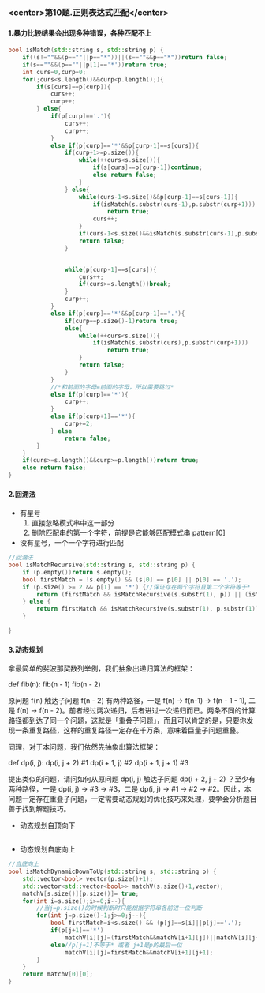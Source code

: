 ### \<center>第10题.正则表达式匹配</center\>

#### 1.暴力比较结果会出现多种错误，各种匹配不上

```c++
bool isMatch(std::string s, std::string p) {
    if((s!=""&&(p==""||p=="*"))||(s==""&&p=="*"))return false;
    if(s==""&&(p==""||p[1]=='*'))return true;
    int curs=0,curp=0;
    for(;curs<s.length()&&curp<p.length();){
        if(s[curs]==p[curp]){
            curs++;
            curp++;
        } else{
            if(p[curp]=='.'){
                curs++;
                curp++;
            }
            else if(p[curp]=='*'&&p[curp-1]==s[curs]){
                if(curp+1>=p.size()){
                    while(++curs<s.size()){
                        if(s[curs]==p[curp-1])continue;
                        else return false;
                    }
                } else{
                    while(curs-1<s.size()&&p[curp-1]==s[curs-1]){
                        if(isMatch(s.substr(curs-1),p.substr(curp+1)))
                            return true;
                        curs++;
                    }
                    if(curs-1<s.size()&&isMatch(s.substr(curs-1),p.substr(curp+1)))return true;
                    return false;
                }


                while(p[curp-1]==s[curs]){
                    curs++;
                    if(curs>=s.length())break;
                }
                curp++;
            }
            else if(p[curp]=='*'&&p[curp-1]=='.'){
                if(curp==p.size()-1)return true;
                else{
                    while(++curs<s.size()){
                        if(isMatch(s.substr(curs),p.substr(curp+1)))
                            return true;
                    }
                    return false;
                }
            }
            //*和前面的字母=前面的字母，所以需要跳过*
            else if(p[curp]=='*'){
                curp++;
            }
            else if(p[curp+1]=='*'){
                curp+=2;
            } else
                return false;
        }
    }
    if(curs>=s.length()&&curp>=p.length())return true;
    else return false;
}
```

#### 2.回溯法

- 有星号
  1. 直接忽略模式串中这一部分
  2. 删除匹配串的第一个字符，前提是它能够匹配模式串 pattern[0]
- 没有星号，一个一个字符进行匹配

```c++
//回溯法
bool isMatchRecursive(std::string s, std::string p) {
    if (p.empty())return s.empty();
    bool firstMatch = !s.empty() && (s[0] == p[0] || p[0] == '.');
    if (p.size() >= 2 && p[1] == '*') {//保证存在两个字符且第二个字符等于*
        return (firstMatch && isMatchRecursive(s.substr(1), p)) || (isMatchRecursive(s, p.substr(2)));
    } else {
        return firstMatch && isMatchRecursive(s.substr(1), p.substr(1));
    }

}
```



#### 3.动态规划

拿最简单的斐波那契数列举例，我们抽象出递归算法的框架：

def fib(n):
    fib(n - 1)
    fib(n - 2)

原问题 f(n) 触达子问题 f(n - 2) 有两种路径，一是 f(n) -> f(n-1) -> f(n - 1 - 1), 二是 f(n) -> f(n - 2)。前者经过两次递归，后者进过一次递归而已。两条不同的计算路径都到达了同一个问题，这就是「重叠子问题」，而且可以肯定的是，只要你发现一条重复路径，这样的重复路径一定存在千万条，意味着巨量子问题重叠。

同理，对于本问题，我们依然先抽象出算法框架：

def dp(i, j):
    dp(i, j + 2)     #1
    dp(i + 1, j)     #2
    dp(i + 1, j + 1) #3

提出类似的问题，请问如何从原问题 dp(i, j) 触达子问题 dp(i + 2, j + 2) ？至少有两种路径，一是 dp(i, j) -> #3 -> #3，二是 dp(i, j) -> #1 -> #2 -> #2。因此，本问题一定存在重叠子问题，一定需要动态规划的优化技巧来处理，要学会分析题目善于找到解题技巧。

- 动态规划自顶向下

```c++

```



- 动态规划自底向上

```c++
//自底向上
bool isMatchDynamicDownToUp(std::string s, std::string p) {
    std::vector<bool> vector(p.size()+1);
    std::vector<std::vector<bool>> matchV(s.size()+1,vector);
    matchV[s.size()][p.size()]= true;
    for(int i=s.size();i>=0;i--){
        //当j=p.size()的时候判断时只能根据字符串各前进一位判断
        for(int j=p.size()-1;j>=0;j--){
            bool firstMatch=i<s.size() && (p[j]==s[i]||p[j]=='.');
            if(p[j+1]=='*')
                matchV[i][j]=(firstMatch&&matchV[i+1][j])||matchV[i][j+2];
            else//p[j+1]不等于* 或者 j+1是p的最后一位
                matchV[i][j]=firstMatch&&matchV[i+1][j+1];
        }
    }
    return matchV[0][0];
}
```



